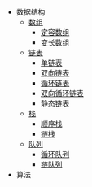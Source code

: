 - 数据结构
  - [数组](数据结构/数组/数组.md)
    - [定容数组](数据结构/数组/定容数组/定容数组.md)
    - [变长数组](数据结构/数组/变长数组/变长数组.md)
  - [链表](数据结构/链表/链表.md)
    - [单链表](数据结构/链表/单链表/单链表.md)
    - [双向链表](数据结构/链表/双向链表/双向链表.md)
    - [循环链表](数据结构/链表/循环链表/循环链表.md)
    - [双向循环链表](数据结构/链表/双向循环链表/双向循环链表.md)
    - [静态链表](数据结构/链表/静态链表/静态链表.md)
  - [栈](数据结构/栈/栈.md)
    - [顺序栈](数据结构/栈/顺序栈/顺序栈.md)
    - [链栈](数据结构/栈/链栈/链栈.md)
  - [队列](数据结构/队列/队列.md)
    - [循环队列](数据结构/队列/循环队列/循环队列.md)
    - [链队列](数据结构/队列/链队列/链队列.md)
- 算法
